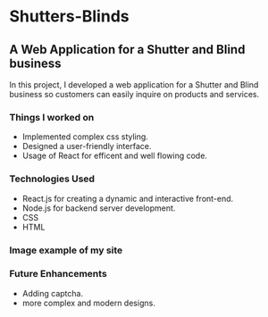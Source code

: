 # Shutters-Blinds

## A Web Application for a Shutter and Blind business

In this project, I developed a web application for a Shutter and Blind business so customers can easily inquire on products and services.

### Things I worked on
- Implemented complex css styling.
- Designed a user-friendly interface.
- Usage of React for efficent and well flowing code.
  
### Technologies Used
- React.js for creating a dynamic and interactive front-end.
- Node.js for backend server development.
- CSS
- HTML

### Image example of my site


### Future Enhancements
- Adding captcha.
- more complex and modern designs.